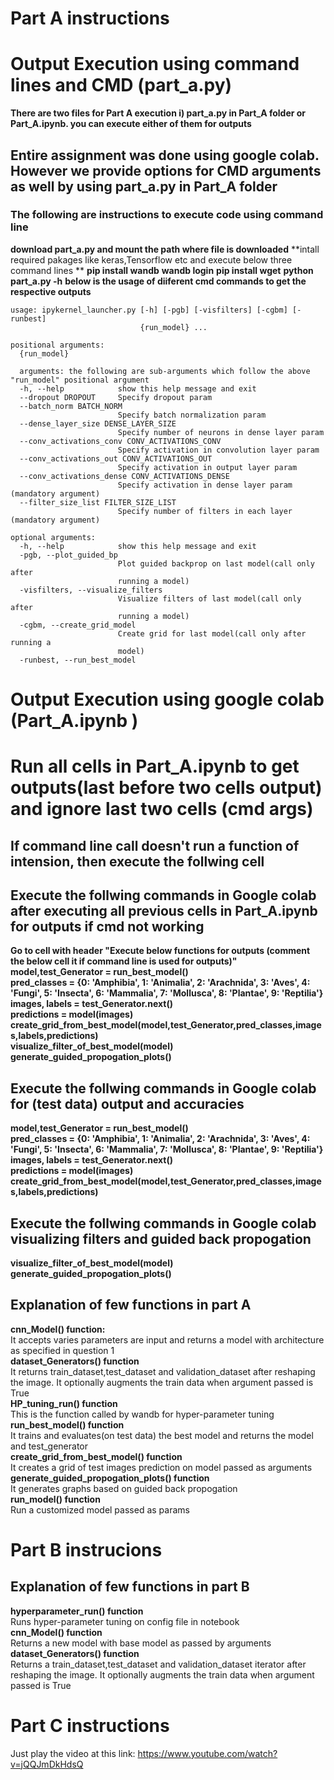 
# Part A instructions  
# Output Execution using command lines and CMD (part_a.py)
**There are two files for Part A execution i) part_a.py in Part_A folder or  Part_A.ipynb. you can execute either of them for outputs**
## Entire assignment was done using google colab. However we provide options for CMD arguments as well by using part_a.py in Part_A folder
  
### The following are instructions to execute code using command line  
**download part_a.py and mount the path where file is downloaded**
**intall required pakages like keras,Tensorflow etc and  execute below three command lines **
**pip install wandb**
**wandb login**
**pip install wget**
**python part_a.py -h**
**below is the usage of diiferent cmd commands to get the respective outputs**
```
usage: ipykernel_launcher.py [-h] [-pgb] [-visfilters] [-cgbm] [-runbest]
                             {run_model} ...

positional arguments:
  {run_model}
  
  arguments: the following are sub-arguments which follow the above "run_model" positional argument
  -h, --help            show this help message and exit
  --dropout DROPOUT     Specify dropout param
  --batch_norm BATCH_NORM
                        Specify batch normalization param
  --dense_layer_size DENSE_LAYER_SIZE
                        Specify number of neurons in dense layer param
  --conv_activations_conv CONV_ACTIVATIONS_CONV
                        Specify activation in convolution layer param
  --conv_activations_out CONV_ACTIVATIONS_OUT
                        Specify activation in output layer param
  --conv_activations_dense CONV_ACTIVATIONS_DENSE
                        Specify activation in dense layer param (mandatory argument)
  --filter_size_list FILTER_SIZE_LIST
                        Specify number of filters in each layer (mandatory argument)

optional arguments:
  -h, --help            show this help message and exit
  -pgb, --plot_guided_bp
                        Plot guided backprop on last model(call only after
                        running a model)
  -visfilters, --visualize_filters
                        Visualize filters of last model(call only after
                        running a model)
  -cgbm, --create_grid_model
                        Create grid for last model(call only after running a
                        model)
  -runbest, --run_best_model     
  ```
  # Output Execution using google colab (Part_A.ipynb )
  # Run all cells in Part_A.ipynb to get outputs(last before two cells output) and ignore last two cells (cmd args)
  ## If command line call doesn't run a function of intension, then execute the follwing cell
  ## Execute the follwing commands in Google colab after executing all previous cells in Part_A.ipynb  for outputs if cmd not working
  **Go to cell with header "Execute below functions for outputs (comment the below cell it if command line is used for outputs)"**
**model,test_Generator = run_best_model()**<br />
**pred_classes = {0: 'Amphibia', 1: 'Animalia', 2: 'Arachnida', 3: 'Aves', 4: 'Fungi', 5: 'Insecta', 6: 'Mammalia', 7: 'Mollusca', 8: 'Plantae', 9: 'Reptilia'}**<br/>
**images, labels = test_Generator.next()**<br />
**predictions = model(images)**<br />
**create_grid_from_best_model(model,test_Generator,pred_classes,images,labels,predictions)**<br />
**visualize_filter_of_best_model(model)**<br />
**generate_guided_propogation_plots()**<br />
   ## Execute the follwing commands in Google colab for (test data) output and accuracies
   **model,test_Generator = run_best_model()**<br />
**pred_classes = {0: 'Amphibia', 1: 'Animalia', 2: 'Arachnida', 3: 'Aves', 4: 'Fungi', 5: 'Insecta', 6: 'Mammalia', 7: 'Mollusca', 8: 'Plantae', 9: 'Reptilia'}**<br/>
**images, labels = test_Generator.next()**<br />
**predictions = model(images)**<br />
   **create_grid_from_best_model(model,test_Generator,pred_classes,images,labels,predictions)**<br />
   ## Execute the follwing commands in Google colab visualizing filters and guided back propogation
**visualize_filter_of_best_model(model)**<br />
**generate_guided_propogation_plots()**<br />
  ## Explanation of few functions in part A
  **cnn_Model() function:**   
  It accepts varies parameters are input and returns a model with architecture as specified in question 1   
  **dataset_Generators() function**    
  It returns train_dataset,test_dataset and validation_dataset after reshaping the image. It optionally augments the train data when argument passed is True   
  **HP_tuning_run() function**     
  This is the function called by wandb for hyper-parameter tuning   
  **run_best_model() function**   
  It trains and evaluates(on test data) the best model and returns the model and test_generator   
  **create_grid_from_best_model() function**   
  It creates a grid of test images prediction on model passed as arguments   
  **generate_guided_propogation_plots() function**   
  It generates graphs based on guided back propogation   
  **run_model() function**    
  Run a customized model passed as params   
  
  
  
  
  # Part B instrucions     
  ## Explanation of few functions in part B     
  **hyperparameter_run() function**   
  Runs hyper-parameter tuning on config file in notebook   
  **cnn_Model() function**     
  Returns a new model with base model as passed by arguments    
  **dataset_Generators() function**     
  Returns a train_dataset,test_dataset and validation_dataset iterator after reshaping the image. It optionally augments the train data when argument passed is True  
  
  # Part C instructions   
  
  Just play the video at this link: https://www.youtube.com/watch?v=jQQJmDkHdsQ  
